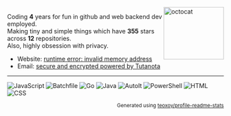 <img align="right" width="140" height="123" alt="octocat" src="https://raw.githubusercontent.com/SegoCode/SegoCode/main/media/mona-loading-edited.gif">

Coding **4** years for fun in github and web backend dev employed.<br/>
Making tiny and simple things which have **355** stars across **12** repositories.<br/>
Also, highly obsession with privacy.<br/>


- Website: [runtime error: invalid memory address](https://github.com/SegoCode)
- Email: [secure and encrypted powered by Tutanota](https://segocode.github.io/SegoCode/)

----

![JavaScript](https://img.shields.io/static/v1?style=flat-square&label=%E2%A0%80&color=36393e&labelColor=%23f1e05a&message=JavaScript%EF%B8%B135.9%25)
![Batchfile](https://img.shields.io/static/v1?style=flat-square&label=%E2%A0%80&color=36393e&labelColor=%23C1F12E&message=Batchfile%EF%B8%B132.6%25)
![Go](https://img.shields.io/static/v1?style=flat-square&label=%E2%A0%80&color=36393e&labelColor=%2300ADD8&message=Go%EF%B8%B110.5%25)
![Java](https://img.shields.io/static/v1?style=flat-square&label=%E2%A0%80&color=36393e&labelColor=%23b07219&message=Java%EF%B8%B16.7%25)
![AutoIt](https://img.shields.io/static/v1?style=flat-square&label=%E2%A0%80&color=36393e&labelColor=%231C3552&message=AutoIt%EF%B8%B15.8%25)
![PowerShell](https://img.shields.io/static/v1?style=flat-square&label=%E2%A0%80&color=36393e&labelColor=%23012456&message=PowerShell%EF%B8%B14%25)
![HTML](https://img.shields.io/static/v1?style=flat-square&label=%E2%A0%80&color=36393e&labelColor=%23e34c26&message=HTML%EF%B8%B12.3%25)
![CSS](https://img.shields.io/static/v1?style=flat-square&label=%E2%A0%80&color=36393e&labelColor=%23563d7c&message=CSS%EF%B8%B11.9%25)

<p align="right"><sub>Generated using <a href="https://github.com/marketplace/actions/profile-readme-stats">teoxoy/profile-readme-stats</a></sub></p>
